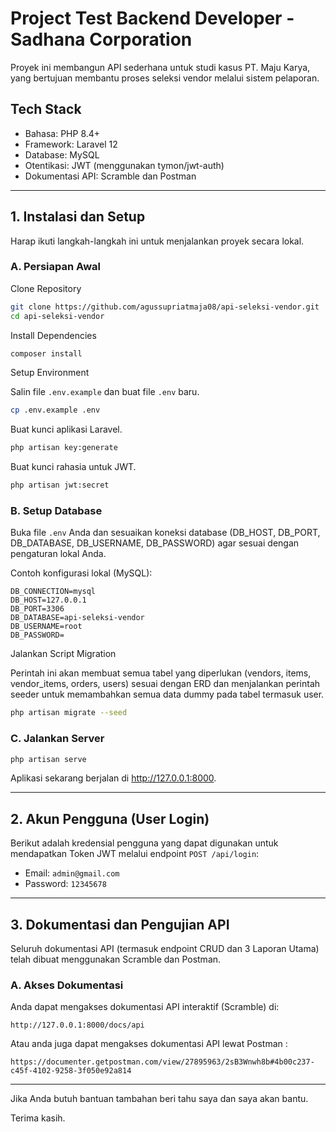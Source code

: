 # Project Test Backend Developer - Sadhana Corporation

Proyek ini membangun API sederhana untuk studi kasus PT. Maju Karya, yang bertujuan membantu proses seleksi vendor melalui sistem pelaporan.

## Tech Stack

-   Bahasa: PHP 8.4+
-   Framework: Laravel 12
-   Database: MySQL
-   Otentikasi: JWT (menggunakan tymon/jwt-auth)
-   Dokumentasi API: Scramble dan Postman

---

## 1. Instalasi dan Setup

Harap ikuti langkah-langkah ini untuk menjalankan proyek secara lokal.

### A. Persiapan Awal

Clone Repository

```bash
git clone https://github.com/agussupriatmaja08/api-seleksi-vendor.git
cd api-seleksi-vendor
```

Install Dependencies

```bash
composer install
```

Setup Environment

Salin file `.env.example` dan buat file `.env` baru.

```bash
cp .env.example .env
```

Buat kunci aplikasi Laravel.

```bash
php artisan key:generate
```

Buat kunci rahasia untuk JWT.

```bash
php artisan jwt:secret
```

### B. Setup Database

Buka file `.env` Anda dan sesuaikan koneksi database (DB_HOST, DB_PORT, DB_DATABASE, DB_USERNAME, DB_PASSWORD) agar sesuai dengan pengaturan lokal Anda.

Contoh konfigurasi lokal (MySQL):

```
DB_CONNECTION=mysql
DB_HOST=127.0.0.1
DB_PORT=3306
DB_DATABASE=api-seleksi-vendor
DB_USERNAME=root
DB_PASSWORD=
```

Jalankan Script Migration

Perintah ini akan membuat semua tabel yang diperlukan (vendors, items, vendor_items, orders, users) sesuai dengan ERD dan menjalankan perintah seeder untuk memambahkan semua data dummy pada tabel termasuk user.

```bash
php artisan migrate --seed
```

### C. Jalankan Server

```bash
php artisan serve
```

Aplikasi sekarang berjalan di http://127.0.0.1:8000.

---

## 2. Akun Pengguna (User Login)

Berikut adalah kredensial pengguna yang dapat digunakan untuk mendapatkan Token JWT melalui endpoint `POST /api/login`:

-   Email: `admin@gmail.com`
-   Password: `12345678`

---

## 3. Dokumentasi dan Pengujian API

Seluruh dokumentasi API (termasuk endpoint CRUD dan 3 Laporan Utama) telah dibuat menggunakan Scramble dan Postman.

### A. Akses Dokumentasi

Anda dapat mengakses dokumentasi API interaktif (Scramble) di:

```
http://127.0.0.1:8000/docs/api
```

Atau anda juga dapat mengakses dokumentasi API lewat Postman :

```
https://documenter.getpostman.com/view/27895963/2sB3Wnwh8b#4b00c237-c45f-4102-9258-3f050e92a814
```

---

Jika Anda butuh bantuan tambahan beri tahu saya dan saya akan bantu.

Terima kasih.
